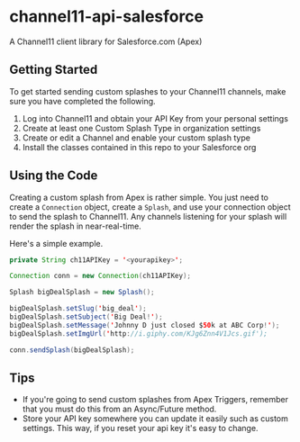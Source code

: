 # channel11-api-salesforce
A Channel11 client library for Salesforce.com (Apex)

## Getting Started

To get started sending custom splashes to your Channel11 channels,
make sure you have completed the following.

1. Log into Channel11 and obtain your API Key from your personal settings
2. Create at least one Custom Splash Type in organization settings
3. Create or edit a Channel and enable your custom splash type
4. Install the classes contained in this repo to your Salesforce org

## Using the Code

Creating a custom splash from Apex is rather simple. You just need to create a 
`Connection` object, create a `Splash`, and use your connection object
to send the splash to Channel11. Any channels listening for your splash
will render the splash in near-real-time.

Here's a simple example.

```java
private String ch11APIKey = '<yourapikey>';

Connection conn = new Connection(ch11APIKey);

Splash bigDealSplash = new Splash();

bigDealSplash.setSlug('big_deal');
bigDealSplash.setSubject('Big Deal!');
bigDealSplash.setMessage('Johnny D just closed $50k at ABC Corp!');
bigDealSplash.setImgUrl('http://i.giphy.com/KJg6Znn4V1Jcs.gif');

conn.sendSplash(bigDealSplash);
```

## Tips

* If you're going to send custom splashes from Apex Triggers, remember
that you must do this from an Async/Future method.
* Store your API key somewhere you can update it easily such as custom
settings. This way, if you reset your api key it's easy to change.
